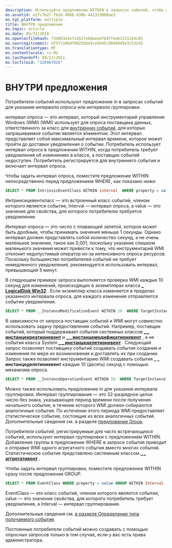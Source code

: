 ```yaml
---
description: Используйте предложение WITHIN в запросах событий, чтобы указать интервал опроса или интервал группировки.
ms.assetid: e2fc7627-fb3d-4966-b38b-441333868ae3
ms.tgt_platform: multiple
title: ВНУТРИ предложения
ms.topic: article
ms.date: 05/31/2018
ms.openlocfilehash: 73d863e2e71d52fe60aeed7697feeb1231164c05
ms.sourcegitcommit: d75fc10b9f0825bbe5ce5045c90d4045e3c53243
ms.translationtype: MT
ms.contentlocale: ru-RU
ms.lasthandoff: 09/13/2021
ms.locfileid: "126967026"
---
```

# <a name="within-clause"></a>ВНУТРИ предложения

Потребители событий используют предложение in в запросах событий для указания *интервала опроса* или *интервала группировки*.

интервал опроса — это интервал, который инструментарий управления Windows (WMI) (WMI) использует для опроса поставщика данных, ответственного за класс для [внутренних событий](determining-the-type-of-event-to-receive.md), для которых запрашиваемое событие является элементом. Этот интервал представляет собой максимальный интервал времени, которое может пройти до доставки уведомления о событии. Потребитель использует интервал опроса в предложении WITHIN, когда потребитель требует уведомления об изменениях в классе, а поставщик событий недоступен. Потребитель регистрируется для внутреннего события и включает интервал опроса.

Чтобы задать интервал опроса, поместите предложение WITHIN непосредственно перед предложением WHERE, как показано ниже:


```sql
SELECT * FROM IntrinsicEventClass WITHIN interval  WHERE property = value
```



Интринсицевенткласс — это встроенный класс событий, членом которого является событие, Interval — интервал опроса, а value — это значение для свойства, для которого потребителю требуется уведомление.

Интервал опроса — это число с плавающей запятой, которое может быть дробным, чтобы принимать значения меньше 1 секунды. Однако интервал должен представлять собой количество секунд, а не очень маленькое значение, такое как 0,001, поскольку указание слишком маленького значения может привести к тому, что инструментарий WMI отклонит недопустимый оператор из-за интенсивного опроса ресурсов. Поскольку большинство потребителей событий не требует немедленного уведомления, рекомендуется использовать интервал, превышающий 5 минут.

В следующем примере запроса выполняется проверка WMI каждые 10 секунд для изменений, происходящих в экземплярах класса [**\_ LogicalDisk Win32**](/windows/desktop/CIMWin32Prov/win32-logicaldisk) . Если экземпляр класса изменяется в пределах указанного интервала опроса, для каждого изменения отправляется событие уведомления.


```sql
SELECT * FROM __InstanceModificationEvent WITHIN 10  WHERE TargetInstance ISA "Win32_LogicalDisk"
```



В зависимости от запроса поставщик событий и WMI могут совместно использовать задачу предоставления событий. Например, поставщик событий, который поддерживает события системных классов [**\_ \_ инстанцекреатионевент**](--instancecreationevent.md) и [**\_ \_ инстанцемодификатионевент**](--instancemodificationevent.md) , а не события класса System [**\_ \_ инстанцеделетионевент**](--instancedeletionevent.md) . Следующий запрос позволяет поставщику событий создавать события создания и изменения по мере их возникновения и доставлять их при создании. Запрос также позволяет инструментарию WMI создавать события **\_ \_ инстанцеделетионевент** каждые 10 (десять) секунд с помощью механизма опроса.


```sql
SELECT * FROM __InstanceOperationEvent WITHIN 10  WHERE TargetInstance ISA "MyOwnClass"
```



Можно также использовать предложение in для указания интервала группировки. Интервал группирования — это 32-разрядное целое число без знака, указывающее период времени после получения начального события, в течение которого WMI должен собираются аналогичные события. По истечении этого периода WMI предоставляет статистическое событие, состоящие из всех аналогичных событий. Дополнительные сведения см. в разделе [предложение Group](group-clause.md).

Потребители событий, регистрируемые для часто встречающихся событий, используют интервал группировки с предложением WITHIN. Добавление группы в предложение WHERE в запросе события приводит к отправке WMI одного агрегатного события вместо многих событий. Статистическое событие представлено системным классом [**\_ \_ аггрегативент**](--aggregateevent.md) .

Чтобы задать интервал группировки, поместите предложение WITHIN сразу после предложения GROUP.


```sql
SELECT * FROM EventClass WHERE property = value GROUP WITHIN Interval
```



EventClass — это класс событий, членом которого является событие, value — это значение свойства, для которого потребитель требует уведомления, а Interval — интервал группирования.

Дополнительные сведения см. [в разделе Определение типа получаемого события](determining-the-type-of-event-to-receive.md).

Постоянные потребители событий можно создавать с помощью опросных запросов только в том случае, если у вас есть права администратора.

 

 
